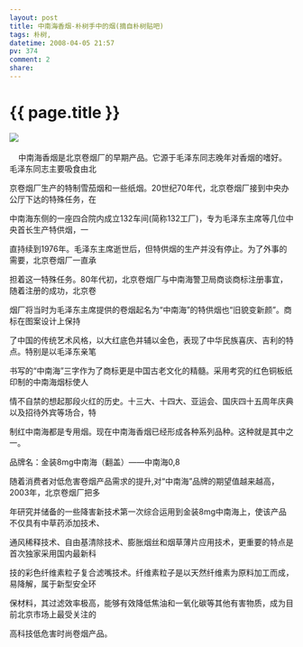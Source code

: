 ```yaml
---
layout: post
title: 中南海香烟-朴树手中的烟(摘自朴树贴吧)
tags: 朴树,
datetime: 2008-04-05 21:57
pv: 374
comment: 2
share: 
---
```


{{ page.title }}
================

 <p><img small="0" src="http://hiphotos.baidu.com/hueidou163/pic/item/9d33f01ed8172a0e403417ea.jpg" />&nbsp;&nbsp;  </p><p>&nbsp;&nbsp;&nbsp;  中南海香烟是北京卷烟厂的早期产品。它源于毛泽东同志晚年对香烟的嗜好。毛泽东同志主要吸食由北</p><p> </p><p>京卷烟厂生产的特制雪茄烟和一些纸烟。20世纪70年代，北京卷烟厂接到中央办公厅下达的特殊任务，在</p><p>中南海东侧的一座四合院内成立132车间(简称132工厂)，专为毛泽东主席等几位中央首长生产特供烟，一</p><p>直持续到1976年。毛泽东主席逝世后，但特供烟的生产并没有停止。为了外事的需要，北京卷烟厂一直承</p><p>担着这一特殊任务。80年代初，北京卷烟厂与中南海警卫局商谈商标注册事宜，随着注册的成功，北京卷</p><p>烟厂将当时为毛泽东主席提供的卷烟起名为&ldquo;中南海&rdquo;的特供烟也&ldquo;旧貌变新颜&rdquo;。商标在图案设计上保持</p><p>了中国的传统艺术风格，以大红底色并辅以金色，表现了中华民族喜庆、吉利的特点。特别是以毛泽东亲笔</p><p>书写的&ldquo;中南海&rdquo;三字作为了商标更是中国古老文化的精髓。采用考究的红色铜板纸印制的中南海烟标使人</p><p>情不自禁的想起那段火红的历史。十三大、十四大、亚运会、国庆四十五周年庆典以及招待外宾等场合，特</p><p>制红中南海都是专用烟。现在中南海香烟已经形成各种系列品种。这种就是其中之一。 <br /></p><p>品牌名：金装8mg中南海（翻盖）&mdash;&mdash;中南海0,8 <br /></p><p>随着消费者对低危害卷烟产品需求的提升,对&ldquo;中南海&rdquo;品牌的期望值越来越高，2003年，北京卷烟厂把多</p><p>年研究并储备的一些降害新技术第一次综合运用到金装8mg中南海上，使该产品不仅具有中草药添加技术、</p><p>通风稀释技术、自由基清除技术、膨胀烟丝和烟草薄片应用技术，更重要的特点是首次独家采用国内最新科</p><p>技的彩色纤维素粒子复合滤嘴技术。纤维素粒子是以天然纤维素为原料加工而成，易降解，属于新型安全环</p><p>保材料，其过滤效率极高，能够有效降低焦油和一氧化碳等其他有害物质，成为目前北京市场上最受关注的</p><p>高科技低危害时尚卷烟产品。</p> 

